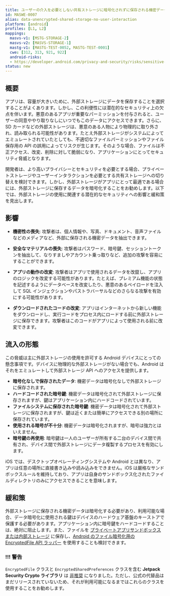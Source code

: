 ```yaml
---
title: ユーザーの介入を必要としない共有ストレージに暗号化されずに保存される機密データ (Sensitive Data Stored Unencrypted in Shared Storage Requiring No User Interaction)
id: MASWE-0007
alias: data-unencrypted-shared-storage-no-user-interaction
platform: [android]
profiles: [L1, L2]
mappings:
  masvs-v1: [MSTG-STORAGE-2]
  masvs-v2: [MASVS-STORAGE-1]
  mastg-v1: [MASTG-TEST-0052, MASTG-TEST-0001]
  cwe: [312, 313, 921, 922]
  android-risks:
  - https://developer.android.com/privacy-and-security/risks/sensitive-data-external-storage
status: new
---
```


## 概要

アプリは、容量が大きいために、外部ストレージにデータを保存することを選択することがよくあります。しかし、この利便性には潜在的なセキュリティ上の欠点を伴います。悪意のあるアプリが重要なパーミッションを付与されると、ユーザーの同意ややり取りなしにいつでもこのデータにアクセスできます。さらに、SD カードなどの外部ストレージは、悪意のある人物により物理的に取り外され、読み取られる可能性があります。たとえ外部ストレージがシステムによってエミュレートされていたとしても、不適切なファイルパーミッションやファイル保存用の API の誤用によってリスクが生じます。そのような場合、ファイルは不正アクセス、改変、削除に対して脆弱になり、アプリケーションにとってセキュリティ脅威となります。

開発者は、より高いプライバシーとセキュリティを必要とする場合、プライベートストレージやユーザーインタラクションを必要とする共有ストレージへの切り替えを検討できます。しかし、外部ストレージがアプリにとって最適である場合には、外部ストレージに保存するデータを暗号化することをお勧めします。以下では、外部ストレージの使用に関連する潜在的なセキュリティへの影響と緩和策を見出します。

## 影響

- **機密性の喪失**: 攻撃者は、個人情報や、写真、ドキュメント、音声ファイルなどのメディアなど、外部に保存される機密データを抽出できます。

- **安全なマテリアルの喪失**: 攻撃者はパスワード、暗号鍵、セッショントークンを抽出して、なりすましやアカウント乗っ取りなど、追加の攻撃を容易にすることができます。

- **アプリの動作の改変**: 攻撃者はアプリで使用されるデータを改竄し、アプリのロジックを改変する可能性があります。たとえば、プレミアム機能の状態を記述するようにデータベースを改変したり、悪意のあるペイロードを注入して SQL インジェクションやパストラバーサルなどのさらなる攻撃を有効にする可能性があります。

- **ダウンロードされたコードの改変**: アプリはインターネットから新しい機能をダウンロードし、実行コードをプロセス内にロードする前に外部ストレージに保存できます。攻撃者はこのコードがアプリによって使用される前に改変できます。

## 流入の形態

この脅威は主に外部ストレージの使用を許可する Android デバイスにとっての懸念事項です。デバイスに物理的な外部ストレージがない場合でも、Android はそれをエミュレートして外部ストレージ API へのアクセスを提供します。

- **暗号化なしで保存されたデータ**: 機密データは暗号化なしで外部ストレージに保存されます。
- **ハードコードされた暗号鍵**: 機密データは暗号化されて外部ストレージに保存されますが、鍵はアプリケーション内にハードコードされています。
- **ファイルシステムに保存された暗号鍵**: 機密データは暗号化されて外部ストレージに保存されますが、鍵は近くまたは簡単にアクセスできる別の場所に保存されています。
- **使用される暗号が不十分**: 機密データは暗号化されますが、暗号は強力とはいえません。
- **暗号鍵の再使用**: 暗号鍵は一人のユーザーが所有する二台のデバイス間で共有され、デバイス間で外部ストレージにデータ複製するプロセスを有効にします。

iOS では、デスクトップオペレーティングシステムや Android とは異なり、アプリは任意の場所に直接書き込みや読み込みをできません。iOS は厳格なサンドボックスルールを維持しており、アプリは自身のサンドボックス化されたファイルディレクトリのみにアクセスできることを意味します。

## 緩和策

外部ストレージに保存される機密データは暗号化する必要があり、利用可能な場合、データ暗号化に使用される鍵はデバイスのハードウェア基盤のキーストアで保護する必要があります。アプリケーション内に暗号鍵をハードコードすることは、絶対に阻止します。また、ファイルを [プライベートアプリサンドボックスまたは内部ストレージ](https://developer.android.com/training/data-storage/app-specific#internal) に保存し、[Android のファイル暗号化用の EncryptedFile API ラッパー](https://developer.android.com/reference/androidx/security/crypto/EncryptedFile) を使用することも検討できます。

### !!! 警告

`EncryptedFile` クラスと `EncryptedSharedPreferences` クラスを含む **Jetpack Security Crypto ライブラリ** は [非推奨](https://developer.android.com/privacy-and-security/cryptography#jetpack_security_crypto_library) になりました。ただし、公式の代替品はまだリリースされていないため、それが利用可能になるまではこれらのクラスを使用することをお勧めします。
